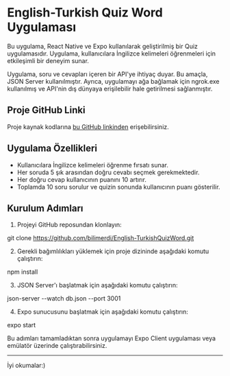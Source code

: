 # English-Turkish Quiz Word Uygulaması

Bu uygulama, React Native ve Expo kullanılarak geliştirilmiş bir Quiz uygulamasıdır. Uygulama, kullanıcılara İngilizce kelimeleri öğrenmeleri için etkileşimli bir deneyim sunar.

Uygulama, soru ve cevapları içeren bir API'ye ihtiyaç duyar. Bu amaçla, JSON Server kullanılmıştır. Ayrıca, uygulamayı ağa bağlamak için ngrok.exe kullanılmış ve API'nin dış dünyaya erişilebilir hale getirilmesi sağlanmıştır.

## Proje GitHub Linki

Proje kaynak kodlarına [bu GitHub linkinden](https://github.com/bilimerdi/English-TurkishQuizWord) erişebilirsiniz.

## Uygulama Özellikleri

- Kullanıcılara İngilizce kelimeleri öğrenme fırsatı sunar.
- Her soruda 5 şık arasından doğru cevabı seçmek gerekmektedir.
- Her doğru cevap kullanıcının puanını 10 artırır.
- Toplamda 10 soru sorulur ve quizin sonunda kullanıcının puanı gösterilir.

## Kurulum Adımları

1. Projeyi GitHub reposundan klonlayın:

git clone https://github.com/bilimerdi/English-TurkishQuizWord.git


2. Gerekli bağımlılıkları yüklemek için proje dizininde aşağıdaki komutu çalıştırın:

npm install


3. JSON Server'ı başlatmak için aşağıdaki komutu çalıştırın:

json-server --watch db.json --port 3001


4. Expo sunucusunu başlatmak için aşağıdaki komutu çalıştırın:

expo start


Bu adımları tamamladıktan sonra uygulamayı Expo Client uygulaması veya emülatör üzerinde çalıştırabilirsiniz.

---

İyi okumalar:)


